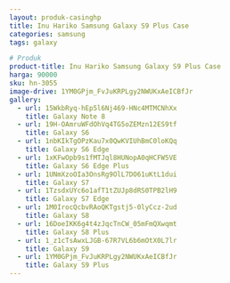 ```yaml
---
layout: produk-casinghp
title: Inu Hariko Samsung Galaxy S9 Plus Case
categories: samsung
tags: galaxy

# Produk
product-title: Inu Hariko Samsung Galaxy S9 Plus Case
harga: 90000
sku: hn-3055
image-drive: 1YM0GPjm_FvJuKRPLgy2NWUKxAeICBfJr
gallery:
  - url: 15WkbRyq-hEp5l6Nj469-HNc4MTMCNhXx
    title: Galaxy Note 8
  - url: 19H-OAmruWFdOhVq4TG5oZEMzn12ES9tf
    title: Galaxy S6
  - url: 1nbKIkTgOPzKau7x0QwKVIUhBmC0loKQq
    title: Galaxy S6 Edge
  - url: 1xKFwOpb9s1fMTJql8HUNopA0qHCFW5VE
    title: Galaxy S6 Edge Plus
  - url: 1UNmXzoOIa3OnsRg9OlL7DO61uKtL1dui
    title: Galaxy S7
  - url: 1TzsdxUYc6o1afT1tZUJp8dRS0TPB2lH9
    title: Galaxy S7 Edge
  - url: 1M0IrocQcbvRAoQKTgstj5-0lyCcz-2ud
    title: Galaxy S8
  - url: 16DoeIKK6g4t4zJqcTnCW_05mFmQXwqmt
    title: Galaxy S8 Plus
  - url: 1_z1cTsAwxLJGB-67R7VL6b6mOtX0L7lr
    title: Galaxy S9
  - url: 1YM0GPjm_FvJuKRPLgy2NWUKxAeICBfJr
    title: Galaxy S9 Plus
---
```

